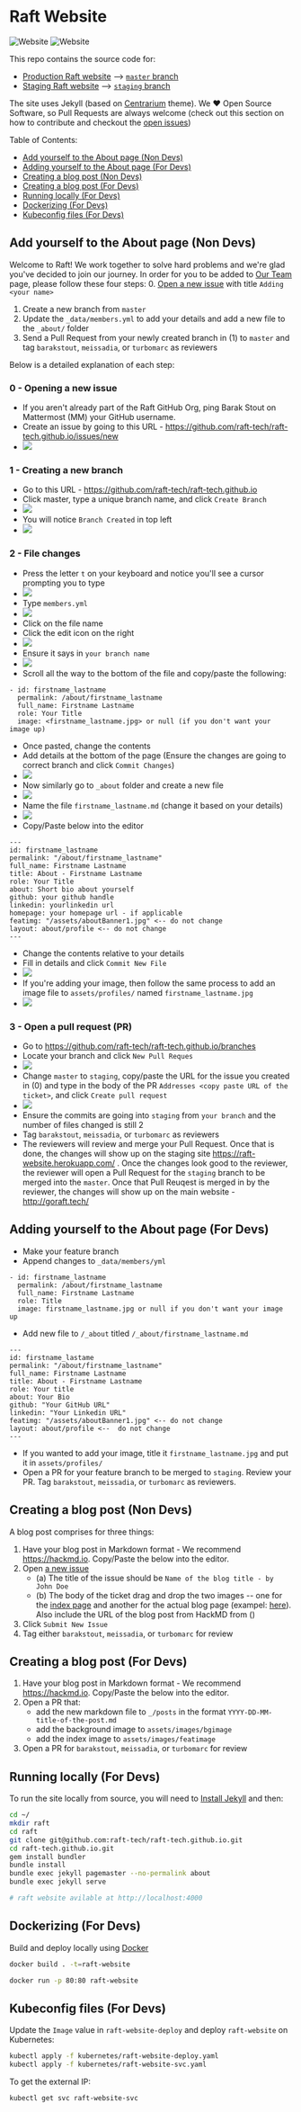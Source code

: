 # Raft Website

![Website](https://img.shields.io/website?down_color=red&down_message=down&up_color=darkgreen&up_message=online&url=https%3A%2F%2Fgoraft.tech) ![Website](https://img.shields.io/website?down_color=red&down_message=down&label=staging&up_color=darkgreen&up_message=online&url=https%3A%2F%2Fraft-website.herokuapp.com%2F)

This repo contains the source code for:
- [Production Raft website](https://goraft.tech) --> [`master` branch](https://github.com/raft-tech/raft-tech.github.io)
- [Staging Raft website](https://raft-website.herokuapp.com/) --> [`staging` branch](https://github.com/raft-tech/raft-tech.github.io/tree/staging)

The site uses Jekyll (based on [Centrarium](https://github.com/bencentra/centrarium) theme). We ♥️ Open Source Software, so Pull Requests are always welcome (check out this section on how to contribute and checkout the [open issues](https://github.com/raft-tech/raft-tech.github.io/issues))

Table of Contents:

- [Add yourself to the About page (Non Devs)](#add-yourself-to-the-about-page-non-devs)
- [Adding yourself to the About page (For Devs)](#adding-yourself-to-the-about-page-for-Devs)
- [Creating a blog post (Non Devs)](#creating-a-blog-post-non-devs)
- [Creating a blog post (For Devs)](#creating-a-blog-post-for-devs)
- [Running locally (For Devs)](#running-locally-for-devs)
- [Dockerizing (For Devs)](#dockerizing-for-devs)
- [Kubeconfig files (For Devs)](#kubeconfig-files-for-devs)

## Add yourself to the About page (Non Devs)

Welcome to Raft! We work together to solve hard problems and we're glad you've decided to join our journey. In order for you to be added to [Our Team](https://goraft.tech/about/#team) page, please follow these four steps:
0. [Open a new issue](https://github.com/raft-tech/raft-tech.github.io/issues/new) with title `Adding <your name>`
1. Create a new branch from `master`
2. Update the `_data/members.yml` to add your details and add a new file to the `_about/` folder
3. Send a Pull Request from your newly created branch in (1) to `master` and tag `barakstout`, `meissadia`, or `turbomarc` as reviewers

Below is a detailed explanation of each step:

### 0 - Opening a new issue
- If you aren't already part of the Raft GitHub Org, ping Barak Stout on Mattermost (MM) your GitHub username.
- Create an issue by going to this URL - https://github.com/raft-tech/raft-tech.github.io/issues/new
- ![](https://i.imgur.com/SQ6nnzw.png)

### 1 - Creating a new branch
- Go to this URL - https://github.com/raft-tech/raft-tech.github.io
- Click master, type a unique branch name, and click `Create Branch`
- ![](https://i.imgur.com/eS4Qaup.png)
- You will notice `Branch Created` in top left
- ![](https://i.imgur.com/oe5ukdo.png)

### 2 - File changes
- Press the letter `t` on your keyboard and notice you'll see a cursor prompting you to type
- ![](https://i.imgur.com/erDvhh5.png)
- Type `members.yml`
- ![](https://i.imgur.com/2lqRCPb.png)
- Click on the file name
- Click the edit icon on the right
- ![](https://i.imgur.com/K0rbfFC.png)
- Ensure it says in `your branch name`
- ![](https://i.imgur.com/N2lDpbZ.png)
- Scroll all the way to the bottom of the file and copy/paste the following:
```
- id: firstname_lastname
  permalink: /about/firstname_lastname
  full_name: Firstname Lastname
  role: Your Title
  image: <firstname_lastname.jpg> or null (if you don't want your image up)
```
- Once pasted, change the contents 
- Add details at the bottom of the page (Ensure the changes are going to correct branch and click `Commit Changes`)
- ![](https://i.imgur.com/0o5aH3N.png)
- Now similarly go to `_about` folder and create a new file
- ![](https://i.imgur.com/80zsiXu.png)
- Name the file `firstname_lastname.md` (change it based on your details)
- ![](https://i.imgur.com/5ZyIOOF.png)
- Copy/Paste below into the editor
```
---
id: firstname_lastname
permalink: "/about/firstname_lastname"
full_name: Firstname Lastname
title: About - Firstname Lastname
role: Your Title
about: Short bio about yourself
github: your github handle
linkedin: yourlinkedin url
homepage: your homepage url - if applicable
featimg: "/assets/aboutBanner1.jpg" <-- do not change
layout: about/profile <-- do not change
---
```
- Change the contents relative to your details
- Fill in details and click `Commit New File`
- ![](https://i.imgur.com/GlPwv6Y.png)
- If you're adding your image, then follow the same process to add an image file to `assets/profiles/` named `firstname_lastname.jpg`
- ![](https://i.imgur.com/VCUqS1q.png)


### 3 - Open a pull request (PR)
- Go to https://github.com/raft-tech/raft-tech.github.io/branches
- Locate your branch and click `New Pull Reques`
- ![](https://i.imgur.com/fAtS5Mf.png)
- Change `master` to `staging`, copy/paste the URL for the issue you created in (0) and type in the body of the PR `Addresses <copy paste URL of the ticket>`, and click `Create pull request`
- ![](https://i.imgur.com/3PbIWIL.png)
- Ensure the commits are going into `staging` from `your branch` and the number of files changed is still 2
- Tag `barakstout`, `meissadia`, or `turbomarc` as reviewers
- The reviewers will review and merge your Pull Request. Once that is done, the changes will show up on the staging site https://raft-website.herokuapp.com/ . Once the changes look good to the reviewer, the reviewer will open a Pull Request for the `staging` branch to be merged into the `master`. Once that Pull Reuqest is merged in by the reviewer, the changes will show up on the main website - http://goraft.tech/

## Adding yourself to the About page (For Devs)

- Make your feature branch
- Append changes to `_data/members/yml`
```
- id: firstname_lastname
  permalink: /about/firstname_lastname
  full_name: Firstname Lastname
  role: Title
  image: firstname_lastname.jpg or null if you don't want your image up
```
- Add new file to `/_about` titled `/_about/firstname_lastname.md`
```
---
id: firstname_lastame
permalink: "/about/firstname_lastname"
full_name: Firstname Lastname
title: About - Firstname Lastname
role: Your title
about: Your Bio
github: "Your GitHub URL"
linkedin: "Your Linkedin URL"
featimg: "/assets/aboutBanner1.jpg" <-- do not change
layout: about/profile <--  do not change
---
```
- If you wanted to add your image, title it `firstname_lastname.jpg` and put it in `assets/profiles/`
- Open a PR for your feature branch to be merged to `staging`. Review your PR. Tag `barakstout`, `meissadia`, or `turbomarc` as reviewers.


## Creating a blog post (Non Devs)
A blog post comprises for three things:

1. Have your blog post in Markdown format - We recommend https://hackmd.io. Copy/Paste the below into the editor. 
2. Open [a new issue](https://github.com/raft-tech/raft-tech.github.io/issues/new) 
    - (a) The title of the issue should be `Name of the blog title - by John Doe` 
    - (b) The body of the ticket drag and drop the two images -- one for the [index page](https://goraft.tech/blog/) and another for the actual blog page (exampel: [here](https://goraft.tech/2021/02/24/diversity-is-our-superpower.html)). Also include the URL of the blog post from HackMD from ()
3. Click `Submit New Issue`
4. Tag either `barakstout`, `meissadia`, or `turbomarc` for review

## Creating a blog post (For Devs)

1. Have your blog post in Markdown format - We recommend https://hackmd.io. Copy/Paste the below into the editor. 
2. Open a PR that:
   - add the new markdown file to `_/posts` in the format `YYYY-DD-MM-title-of-the-post.md`
   - add the background image to `assets/images/bgimage`
   - add the index image to `assets/images/featimage`
3. Open a PR for `barakstout`, `meissadia`, or `turbomarc` for review

## Running locally (For Devs)

To run the site locally from source, you will need to [Install Jekyll](https://jekyllrb.com/docs/) and then:
```bash
cd ~/
mkdir raft
cd raft
git clone git@github.com:raft-tech/raft-tech.github.io.git
cd raft-tech.github.io.git
gem install bundler
bundle install
bundle exec jekyll pagemaster --no-permalink about
bundle exec jekyll serve

# raft website avilable at http://localhost:4000
```

## Dockerizing (For Devs)

Build and deploy locally using [Docker](https://www.docker.com/)
```bash
docker build . -t=raft-website

docker run -p 80:80 raft-website
```

## Kubeconfig files (For Devs)
Update the `Image` value in `raft-website-deploy` and deploy `raft-website` on Kubernetes:
```bash
kubectl apply -f kubernetes/raft-website-deploy.yaml
kubectl apply -f kubernetes/raft-website-svc.yaml
```

To get the external IP:
```bash
kubectl get svc raft-website-svc
```
